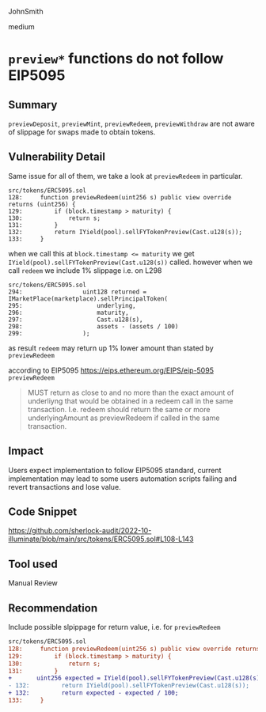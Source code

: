 JohnSmith

medium

# `preview*` functions do not follow EIP5095

## Summary
`previewDeposit`, `previewMint`, `previewRedeem`, `previewWithdraw` are not aware of slippage for swaps made to obtain tokens.
## Vulnerability Detail
Same issue for all of them, we take a look at `previewRedeem` in particular.
```solidity
src/tokens/ERC5095.sol
128:     function previewRedeem(uint256 s) public view override returns (uint256) {
129:         if (block.timestamp > maturity) {
130:             return s;
131:         }
132:         return IYield(pool).sellFYTokenPreview(Cast.u128(s));
133:     }
```

when we call this at `block.timestamp <= maturity` we get `IYield(pool).sellFYTokenPreview(Cast.u128(s))` called.
however when we call `redeem` we include 1% slippage i.e. on L298
```solidity
src/tokens/ERC5095.sol
294:                 uint128 returned = IMarketPlace(marketplace).sellPrincipalToken(
295:                     underlying,
296:                     maturity,
297:                     Cast.u128(s),
298:                     assets - (assets / 100)
299:                 );
```
as result `redeem` may return up 1% lower amount than stated by `previewRedeem`

according to EIP5095 https://eips.ethereum.org/EIPS/eip-5095
`previewRedeem`
> MUST return as close to and no more than the exact amount of underliyng that would be obtained in a redeem call in the same transaction. I.e. redeem should return the same or more underlyingAmount as previewRedeem if called in the same transaction.

## Impact
Users expect implementation to follow EIP5095 standard, 
current implementation may lead to some users automation scripts failing and revert transactions and lose value.
## Code Snippet
https://github.com/sherlock-audit/2022-10-illuminate/blob/main/src/tokens/ERC5095.sol#L108-L143
## Tool used

Manual Review

## Recommendation
Include possible slpippage for return value, i.e. for `previewRedeem`
```diff
src/tokens/ERC5095.sol
128:     function previewRedeem(uint256 s) public view override returns (uint256) {//@audit is same as redeem value?
129:         if (block.timestamp > maturity) {
130:             return s;
131:         }
+		uint256 expected = IYield(pool).sellFYTokenPreview(Cast.u128(s));
- 132:         return IYield(pool).sellFYTokenPreview(Cast.u128(s));
+ 132:         return expected - expected / 100;
133:     }
```
